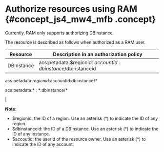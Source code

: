 # Authorize resources using RAM {#concept_js4_mw4_mfb .concept}

Currently, RAM only supports authorizing DBInstance.

The resource is described as follows when authorized as a RAM user.

|Resource|Description in an authorization policy|
|--------|--------------------------------------|
|DBInstance| acs:petadata:$regionid: $accountid:dbinstance/$dbinstanceid

 acs:petadata:$regionid:$accountid:dbinstance/\*

 acs:petadata:\* : \*:dbinstance/\*

 |

**Note:** 

-   $regionid: the ID of a region. Use an asterisk \(\*\) to indicate the ID of any region.
-   $dbinstanceid: the ID of a DBInstance. Use an asterisk \(\*\) to indicate the ID of any instance.
-   $accoutid: the userid of the resource owner. Use an asterisk \(\*\) to indicate the ID of any account.

